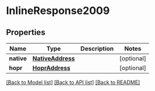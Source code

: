 # InlineResponse2009

## Properties
Name | Type | Description | Notes
------------ | ------------- | ------------- | -------------
**native** | [**NativeAddress**](NativeAddress.md) |  | [optional] 
**hopr** | [**HoprAddress**](HoprAddress.md) |  | [optional] 

[[Back to Model list]](../README.md#documentation-for-models) [[Back to API list]](../README.md#documentation-for-api-endpoints) [[Back to README]](../README.md)

